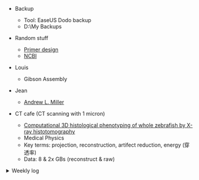 * Backup
  * Tool: EaseUS Dodo backup
  * D:\My Backups
  
* Random stuff
  * [Primer design](https://www.ncbi.nlm.nih.gov/tools/primer-blast/)
  * [NCBI](https://www.ncbi.nlm.nih.gov/)

* Louis
  * Gibson Assembly

* Jean
  * [Andrew L. Miller](https://life-sci.ust.hk/team/andrew-l-miller/)

* CT cafe (CT scanning with 1 micron)
  * [Computational 3D histological phenotyping of whole zebrafish by X-ray histotomography](https://elifesciences.org/articles/44898)
  * Medical Physics
  * Key terms: projection, reconstruction, artifect reduction, energy (穿透率)
  * Data: 8 & 2x GBs (reconstruct & raw)

<details><summary>Weekly log</summary>
<p>
 
### 2020
* 12/10-11: 報到，任務釐清
* 12/14-18: setup micro-manager, basic feature tests
* 12/21-25: 
</p></details>

